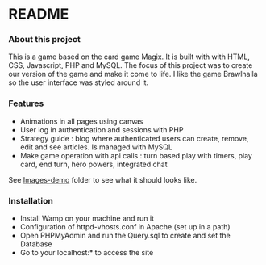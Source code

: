 
# README #


### About this project ###
<p>This is a game based on the card game Magix. It is built with with HTML, CSS, Javascript, PHP and MySQL.
The focus of this project was to create our version of the game and make it come to life. I like the game Brawlhalla so the user interface was styled around it.
</p>


### Features ###
* Animations in all pages using canvas
* User log in authentication and sessions with PHP
* Strategy guide : blog where authenticated users can create, remove, edit and see articles. Is managed with MySQL
* Make game operation with api calls : turn based play with timers, play card, end turn, hero powers, integrated chat

See [Images-demo](https://github.com/SteakPotato/Card-Game-Php/tree/main/Images-demo) folder to see what it should looks like.
### Installation ###

* Install Wamp on your machine and run it
* Configuration of httpd-vhosts.conf in Apache (set up in a path)
* Open PHPMyAdmin and run the Query.sql to create and set the Database
* Go to your localhost:* to access the site
